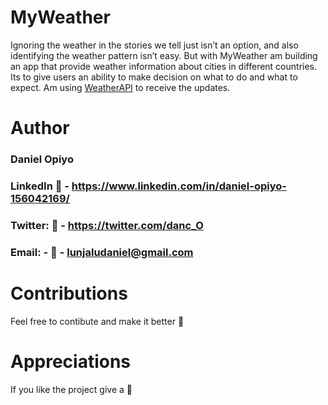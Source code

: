 # MyWeather

Ignoring the weather in the stories we tell just isn’t an option, and also identifying the weather pattern isn’t easy. But with MyWeather am building an app that provide weather information about cities in different countries.
Its to give users an ability to make decision on what to do and what to expect. Am using [WeatherAPI](https://www.weatherapi.com/) to receive the updates.

# Author
 ### Daniel Opiyo
 ###  LinkedIn 🔗 - https://www.linkedin.com/in/daniel-opiyo-156042169/
 ###  Twitter: 🔗 - https://twitter.com/danc_O
 ###  Email: - 🔗 - lunjaludaniel@gmail.com

# Contributions
Feel free to contibute and make it better 🐝

# Appreciations
If you like the project give a 🌟
